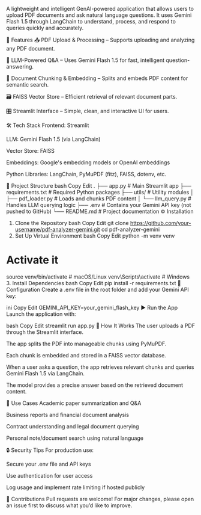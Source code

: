 A lightweight and intelligent GenAI-powered application that allows users to upload PDF documents and ask natural language questions. It uses Gemini Flash 1.5 through LangChain to understand, process, and respond to queries quickly and accurately.

🚀 Features
📤 PDF Upload & Processing – Supports uploading and analyzing any PDF document.

🧠 LLM-Powered Q&A – Uses Gemini Flash 1.5 for fast, intelligent question-answering.

🧩 Document Chunking & Embedding – Splits and embeds PDF content for semantic search.

🗃️ FAISS Vector Store – Efficient retrieval of relevant document parts.

🎛️ Streamlit Interface – Simple, clean, and interactive UI for users.

🛠️ Tech Stack
Frontend: Streamlit

LLM: Gemini Flash 1.5 (via LangChain)

Vector Store: FAISS

Embeddings: Google's embedding models or OpenAI embeddings

Python Libraries: LangChain, PyMuPDF (fitz), FAISS, dotenv, etc.

📁 Project Structure
bash
Copy
Edit
.
├── app.py                  # Main Streamlit app
├── requirements.txt        # Required Python packages
├── utils/                  # Utility modules
│   ├── pdf_loader.py       # Loads and chunks PDF content
│   └── llm_query.py        # Handles LLM querying logic
├── .env                    # Contains your Gemini API key (not pushed to GitHub)
└── README.md               # Project documentation
⚙️ Installation
1. Clone the Repository
bash
Copy
Edit
git clone https://github.com/your-username/pdf-analyzer-gemini.git
cd pdf-analyzer-gemini
2. Set Up Virtual Environment
bash
Copy
Edit
python -m venv venv
# Activate it
source venv/bin/activate         # macOS/Linux
venv\Scripts\activate            # Windows
3. Install Dependencies
bash
Copy
Edit
pip install -r requirements.txt
🔧 Configuration
Create a .env file in the root folder and add your Gemini API key:

ini
Copy
Edit
GEMINI_API_KEY=your_gemini_flash_key
▶️ Run the App
Launch the application with:

bash
Copy
Edit
streamlit run app.py
🧠 How It Works
The user uploads a PDF through the Streamlit interface.

The app splits the PDF into manageable chunks using PyMuPDF.

Each chunk is embedded and stored in a FAISS vector database.

When a user asks a question, the app retrieves relevant chunks and queries Gemini Flash 1.5 via LangChain.

The model provides a precise answer based on the retrieved document content.

📌 Use Cases
Academic paper summarization and Q&A

Business reports and financial document analysis

Contract understanding and legal document querying

Personal note/document search using natural language

🔒 Security Tips
For production use:

Secure your .env file and API keys

Use authentication for user access

Log usage and implement rate limiting if hosted publicly

🤝 Contributions
Pull requests are welcome! For major changes, please open an issue first to discuss what you’d like to improve.

